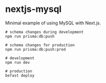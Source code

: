 # nextjs-mysql

Minimal example of using MySQL with Next.js.

```
# schema changes during development
npm run prisma:db:push

# schema changes for production
npm run prisma:db:push:prod
```

```
# development
npm run dev

# production
befast deploy
```
